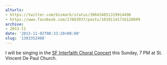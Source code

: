 ```yaml
---
alturls:
- https://twitter.com/bismark/status/396434851319914496
- https://www.facebook.com/17803937/posts/10101141716128699
archive:
- 2013-11
date: '2013-11-02T00:33:28+00:00'
slug: '1383352408'
---
```


I will be singing in the [SF Interfaith Choral Concert](https://www.facebook.com/events/562712730467565/) this Sunday, 7 PM at St. Vincent De Paul Church.

